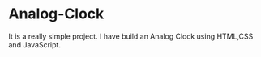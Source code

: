 # Analog-Clock
It is a really simple project. I have build an Analog Clock using HTML,CSS and JavaScript. 